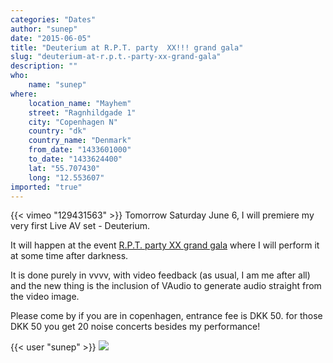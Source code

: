 ```yaml
---
categories: "Dates"
author: "sunep"
date: "2015-06-05"
title: "Deuterium at R.P.T. party  XX!!! grand gala"
slug: "deuterium-at-r.p.t.-party-xx-grand-gala"
description: ""
who: 
    name: "sunep"
where: 
    location_name: "Mayhem"
    street: "Ragnhildgade 1"
    city: "Copenhagen N"
    country: "dk"
    country_name: "Denmark"
    from_date: "1433601000"
    to_date: "1433624400"
    lat: "55.707430"
    long: "12.553607"
imported: "true"
---
```



{{< vimeo "129431563" >}}
Tomorrow Saturday June 6, I will premiere my very first Live AV set - Deuterium.

It will happen at the event [R.P.T. party XX grand gala](https://www.facebook.com/events/590107417799251/601903289952997/) where I will perform it at some time after darkness.

It is done purely in vvvv, with video feedback (as usual, I am me after all) and the new thing is the inclusion of VAudio to generate audio straight from the video image.

Please come by if you are in copenhagen, entrance fee is DKK 50. for those DKK 50 you get 20 noise concerts besides my performance!

{{< user "sunep" >}}
![](DEUTERIUM_2015.06.01-13.17.03.png) 


